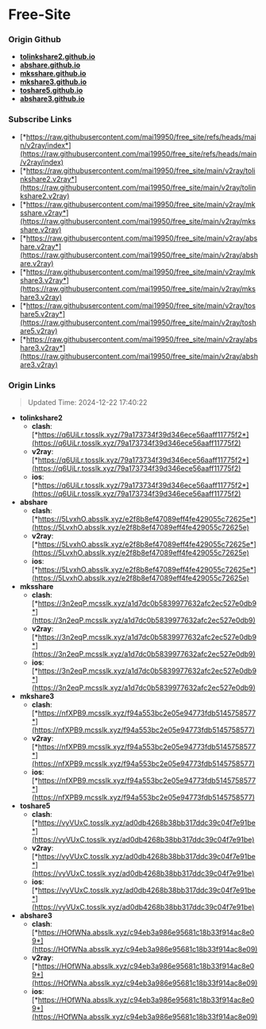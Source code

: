 # Free-Site

### Origin Github

- [**tolinkshare2.github.io**](https://github.com/tolinkshare2/tolinkshare2.github.io)
- [**abshare.github.io**](https://github.com/abshare/abshare.github.io)
- [**mksshare.github.io**](https://github.com/mksshare/mksshare.github.io)
- [**mkshare3.github.io**](https://github.com/mkshare3/mkshare3.github.io)
- [**toshare5.github.io**](https://github.com/toshare5/toshare5.github.io)
- [**abshare3.github.io**](https://github.com/abshare3/abshare3.github.io)

### Subscribe Links

- [*https://raw.githubusercontent.com/mai19950/free_site/refs/heads/main/v2ray/index*](https://raw.githubusercontent.com/mai19950/free_site/refs/heads/main/v2ray/index)
- [*https://raw.githubusercontent.com/mai19950/free_site/main/v2ray/tolinkshare2.v2ray*](https://raw.githubusercontent.com/mai19950/free_site/main/v2ray/tolinkshare2.v2ray)
- [*https://raw.githubusercontent.com/mai19950/free_site/main/v2ray/mksshare.v2ray*](https://raw.githubusercontent.com/mai19950/free_site/main/v2ray/mksshare.v2ray)
- [*https://raw.githubusercontent.com/mai19950/free_site/main/v2ray/abshare.v2ray*](https://raw.githubusercontent.com/mai19950/free_site/main/v2ray/abshare.v2ray)
- [*https://raw.githubusercontent.com/mai19950/free_site/main/v2ray/mkshare3.v2ray*](https://raw.githubusercontent.com/mai19950/free_site/main/v2ray/mkshare3.v2ray)
- [*https://raw.githubusercontent.com/mai19950/free_site/main/v2ray/toshare5.v2ray*](https://raw.githubusercontent.com/mai19950/free_site/main/v2ray/toshare5.v2ray)
- [*https://raw.githubusercontent.com/mai19950/free_site/main/v2ray/abshare3.v2ray*](https://raw.githubusercontent.com/mai19950/free_site/main/v2ray/abshare3.v2ray)

### Origin Links

> Updated Time: 2024-12-22 17:40:22

- **tolinkshare2**
  - **clash**: [*https://q6UiLr.tosslk.xyz/79a173734f39d346ece56aaff11775f2*](https://q6UiLr.tosslk.xyz/79a173734f39d346ece56aaff11775f2)
  - **v2ray**: [*https://q6UiLr.tosslk.xyz/79a173734f39d346ece56aaff11775f2*](https://q6UiLr.tosslk.xyz/79a173734f39d346ece56aaff11775f2)
  - **ios**: [*https://q6UiLr.tosslk.xyz/79a173734f39d346ece56aaff11775f2*](https://q6UiLr.tosslk.xyz/79a173734f39d346ece56aaff11775f2)
- **abshare**
  - **clash**: [*https://5LvxhO.absslk.xyz/e2f8b8ef47089eff4fe429055c72625e*](https://5LvxhO.absslk.xyz/e2f8b8ef47089eff4fe429055c72625e)
  - **v2ray**: [*https://5LvxhO.absslk.xyz/e2f8b8ef47089eff4fe429055c72625e*](https://5LvxhO.absslk.xyz/e2f8b8ef47089eff4fe429055c72625e)
  - **ios**: [*https://5LvxhO.absslk.xyz/e2f8b8ef47089eff4fe429055c72625e*](https://5LvxhO.absslk.xyz/e2f8b8ef47089eff4fe429055c72625e)
- **mksshare**
  - **clash**: [*https://3n2eqP.mcsslk.xyz/a1d7dc0b5839977632afc2ec527e0db9*](https://3n2eqP.mcsslk.xyz/a1d7dc0b5839977632afc2ec527e0db9)
  - **v2ray**: [*https://3n2eqP.mcsslk.xyz/a1d7dc0b5839977632afc2ec527e0db9*](https://3n2eqP.mcsslk.xyz/a1d7dc0b5839977632afc2ec527e0db9)
  - **ios**: [*https://3n2eqP.mcsslk.xyz/a1d7dc0b5839977632afc2ec527e0db9*](https://3n2eqP.mcsslk.xyz/a1d7dc0b5839977632afc2ec527e0db9)
- **mkshare3**
  - **clash**: [*https://nfXPB9.mcsslk.xyz/f94a553bc2e05e94773fdb5145758577*](https://nfXPB9.mcsslk.xyz/f94a553bc2e05e94773fdb5145758577)
  - **v2ray**: [*https://nfXPB9.mcsslk.xyz/f94a553bc2e05e94773fdb5145758577*](https://nfXPB9.mcsslk.xyz/f94a553bc2e05e94773fdb5145758577)
  - **ios**: [*https://nfXPB9.mcsslk.xyz/f94a553bc2e05e94773fdb5145758577*](https://nfXPB9.mcsslk.xyz/f94a553bc2e05e94773fdb5145758577)
- **toshare5**
  - **clash**: [*https://vyVUxC.tosslk.xyz/ad0db4268b38bb317ddc39c04f7e91be*](https://vyVUxC.tosslk.xyz/ad0db4268b38bb317ddc39c04f7e91be)
  - **v2ray**: [*https://vyVUxC.tosslk.xyz/ad0db4268b38bb317ddc39c04f7e91be*](https://vyVUxC.tosslk.xyz/ad0db4268b38bb317ddc39c04f7e91be)
  - **ios**: [*https://vyVUxC.tosslk.xyz/ad0db4268b38bb317ddc39c04f7e91be*](https://vyVUxC.tosslk.xyz/ad0db4268b38bb317ddc39c04f7e91be)
- **abshare3**
  - **clash**: [*https://HOfWNa.absslk.xyz/c94eb3a986e95681c18b33f914ac8e09*](https://HOfWNa.absslk.xyz/c94eb3a986e95681c18b33f914ac8e09)
  - **v2ray**: [*https://HOfWNa.absslk.xyz/c94eb3a986e95681c18b33f914ac8e09*](https://HOfWNa.absslk.xyz/c94eb3a986e95681c18b33f914ac8e09)
  - **ios**: [*https://HOfWNa.absslk.xyz/c94eb3a986e95681c18b33f914ac8e09*](https://HOfWNa.absslk.xyz/c94eb3a986e95681c18b33f914ac8e09)
